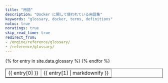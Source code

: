 ```yaml
---
title: "用語"
description: "Docker に関して使われている用語集"
keywords: "glossary, docker, terms, definitions"
notoc: true
noratings: true
skip_read_time: true
redirect_from:
- /engine/reference/glossary/
- /reference/glossary/
---
```

<!--
To edit/add/remove glossary entries, visit the YAML file at:
https://github.com/docker/docker.github.io/blob/master/_data/glossary.yaml

To get a specific entry while writing a page in the docs, enter Liquid text
like so:
{{ site.data.glossary["aufs"] }}
-->
<span id="glossaryMatch" />
<span id="topicMatch" />

<table border="1">
  {% for entry in site.data.glossary %}
    <tr>
      <td>{{ entry[0] }}</td>
      <td>{{ entry[1] | markdownify }}</td>
    </tr>
  {% endfor %}
</table>
